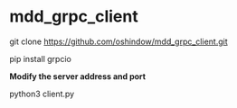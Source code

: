 # mdd_grpc_client
git clone https://github.com/oshindow/mdd_grpc_client.git

pip install grpcio

**Modify the server address and port**

python3 client.py
